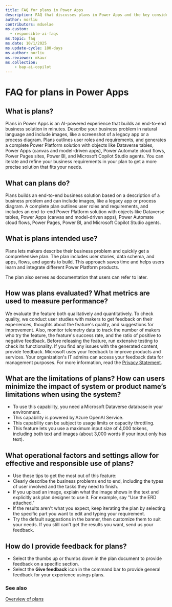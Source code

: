 ```yaml
---
title: FAQ for plans in Power Apps
description: FAQ that discusses plans in Power Apps and the key considerations for making use of this technology responsibly.
author: norliu
contributors: mduelae 
ms.custom:
  - responsible-ai-faqs
ms.topic: faq
ms.date: 10/1/2025
ms.update-cycle: 180-days
ms.author: norliu
ms.reviewer: mkaur
ms.collection: 
    - bap-ai-copilot
---
```


# FAQ for plans in Power Apps

## What is plans?

Plans in Power Apps is an AI-powered experience that builds an end-to-end business solution in minutes. Describe your business problem in natural language and include images, like a screenshot of a legacy app or a process diagram. Plans outlines user roles and requirements, and generates a complete Power Platform solution with objects like Dataverse tables, Power Apps (canvas and model-driven apps), Power Automate cloud flows, Power Pages sites, Power BI, and Microsoft Copilot Studio agents. You can iterate and refine your business requirements in your plan to get a more precise solution that fits your needs.

## What can plans do?

Plans builds an end-to-end business solution based on a description of a business problem and can include images, like a legacy app or process diagram. A complete plan outlines user roles and requirements, and includes an end-to-end Power Platform solution with objects like Dataverse tables, Power Apps (canvas and model-driven apps), Power Automate cloud flows, Power Pages, Power BI, and Microsoft Copilot Studio agents.

## What is plans intended use?

Plans lets makers describe their business problem and quickly get a comprehensive plan. The plan includes user stories, data schema, and apps, flows, and agents to build. This approach saves time and helps users learn and integrate different Power Platform products.

The plan also serves as documentation that users can refer to later.

## How was plans evaluated? What metrics are used to measure performance?

We evaluate the feature both qualitatively and quantitatively. To check quality, we conduct user studies with makers to get feedback on their experiences, thoughts about the feature's quality, and suggestions for improvement. Also, monitor telemetry data to track the number of makers who try the feature, the feature's success rate, and the ratio of positive to negative feedback. Before releasing the feature, run extensive testing to check its functionality. If you find any issues with the generated content, provide feedback. Microsoft uses your feedback to improve products and services. Your organization's IT admins can access your feedback data for management purposes. For more information, read the [Privacy Statement](https://go.microsoft.com/fwlink/?linkid=2182930%22%20%5Ct%20%22_blank).

## What are the limitations of plans? How can users minimize the impact of system or product name’s limitations when using the system?

- To use this capability, you need a Microsoft Dataverse database in your environment.
- This capability is powered by Azure OpenAI Service.
- This capability can be subject to usage limits or capacity throttling.
- This feature lets you use a maximum input size of 4,000 tokens, including both text and images (about 3,000 words if your input only has text).
  
## What operational factors and settings allow for effective and responsible use of plans?

- Use these tips to get the most out of this feature:
- Clearly describe the business problems end to end, including the types of user involved and the tasks they need to finish.
- If you upload an image, explain what the image shows in the text and explicitly ask plan designer to use it. For example, say "Use the ERD attached."
- If the results aren't what you expect, keep iterating the plan by selecting the specific part you want to edit and typing your requirement.
- Try the default suggestions in the banner, then customize them to suit your needs. If you still can't get the results you want, send us your feedback.


## How do I provide feedback for plans?

- Select the thumbs up or thumbs down in the plan document to provide feedback on a specific section. 
- Select the **Give feedback** icon in the command bar to provide general feedback for your experience usings plans. 

### See also
[Overview of plans](../plan-designer/plan-designer.md)
